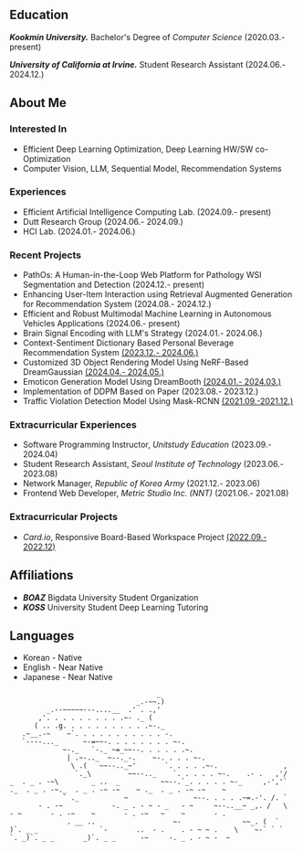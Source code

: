 ## Education
***Kookmin University.*** Bachelor's Degree of *Computer Science* (2020.03.- present)

***University of California at Irvine.*** Student Research Assistant (2024.06.- 2024.12.) 

## About Me
### Interested In
- Efficient Deep Learning Optimization, Deep Learning HW/SW co-Optimization
- Computer Vision, LLM, Sequential Model, Recommendation Systems

### Experiences
- Efficient Artificial Intelligence Computing Lab. (2024.09.- present)
- Dutt Research Group (2024.06.- 2024.09.)
- HCI Lab. (2024.01.- 2024.06.)

### Recent Projects
- PathOs: A Human-in-the-Loop Web Platform for Pathology WSI Segmentation and Detection (2024.12.- present)
- Enhancing User-Item Interaction using Retrieval Augmented Generation for Recommendation System (2024.08.- 2024.12.)
- Efficient and Robust Multimodal Machine Learning in Autonomous Vehicles Applications (2024.06.- present)
- Brain Signal Encoding with LLM's Strategy (2024.01.- 2024.06.)
- Context-Sentiment Dictionary Based Personal Beverage Recommendation System [(2023.12.- 2024.06.)](https://github.com/D-LINK-alpha)
- Customized 3D Object Rendering Model Using NeRF-Based DreamGaussian [(2024.04.- 2024.05.)](https://github.com/kmuhan/22_MiniProject_3Dblahblah)
- Emoticon Generation Model Using DreamBooth [(2024.01.- 2024.03.)](https://github.com/kmuhan/22_MiniProject_EmoticonGenerator)
- Implementation of DDPM Based on Paper (2023.08.- 2023.12.)
- Traffic Violation Detection Model Using Mask-RCNN [(2021.09.-2021.12.)](https://github.com/kmuhan/kmuhan-2021tvaihackathon)

### Extracurricular Experiences
- Software Programming Instructor, _Unitstudy Education_ (2023.09.- 2024.04)
- Student Research Assistant, _Seoul Institute of Technology_ (2023.06.- 2023.08)
- Network Manager, _Republic of Korea Army_ (2021.12.- 2023.06)
- Frontend Web Developer, _Metric Studio Inc. (NNT)_ (2021.06.- 2021.08)
  
### Extracurricular Projects
- _Card.io_, Responsive Board-Based Workspace Project [(2022.09.- 2022.12)](https://github.com/cardotio)

## Affiliations
- ***BOAZ*** Bigdata University Student Organization
- ***KOSS*** University Student Deep Learning Tutoring

## Languages
- Korean - Native
- English - Near Native
- Japanese - Near Native
```
                                    _
                               _.-~~.)
         _.--~~~~~---....__  .' . .,'
       ,'. . . . . . . . . .~- ._ (
      ( .. .g. . . . . . . . . . .~-._
   .~__.-~    ~`. . . . . . . . . . . -.
   `----..._      ~-=~~-. . . . . . . . ~-.
             ~-._   `-._ ~=_~~--. . . . . .~.
              | .~-.._  ~--._-.    ~-. . . . ~-.
               \ .(   ~~--.._~'       `. . . . .~-.                ,
                `._\         ~~--.._    `. . . . . ~-.    .- .   ,'/
_  . _ . -~\        _ ..  _          ~~--.`_. . . . . ~-_     ,-','`  ._  . _ . -~._  . _ . -~ -~    ~ ._  . _ . -~ -~    ~ 
             ` ._           ~                ~--. . . . .~=.-'. /. `
       - . -~            -. _ . - ~ - _   - ~     ~--..__~ _,. /   \  - ~       - . -~    ~       - . -~   ~    ~       - . 
              . __ ..                   ~-               ~~_. (  `
)`. _ _               `-       ..  - .    . - ~ ~ .    \    ~-` ` `  `. _)`. _ _       _)`. _ _      -~     -. _ . - ~ -  ~ 
```
